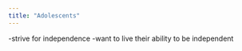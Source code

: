 ```yaml
---
title: "Adolescents"
---
```

-strive for independence
-want to live their ability to be independent

